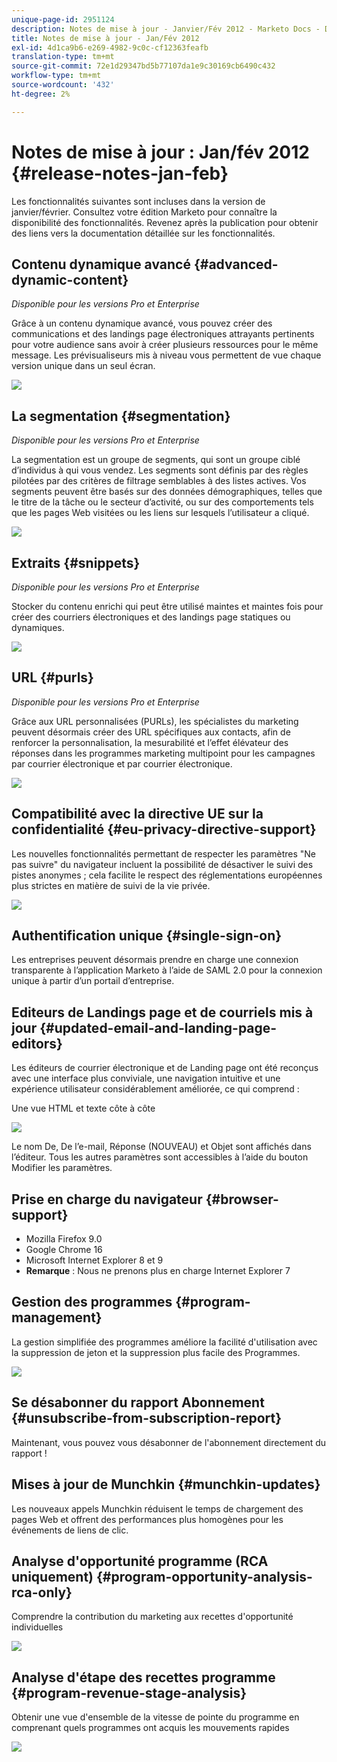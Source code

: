 ```yaml
---
unique-page-id: 2951124
description: Notes de mise à jour - Janvier/Fév 2012 - Marketo Docs - Documentation du produit
title: Notes de mise à jour - Jan/Fév 2012
exl-id: 4d1ca9b6-e269-4982-9c0c-cf12363feafb
translation-type: tm+mt
source-git-commit: 72e1d29347bd5b77107da1e9c30169cb6490c432
workflow-type: tm+mt
source-wordcount: '432'
ht-degree: 2%

---
```


# Notes de mise à jour : Jan/fév 2012 {#release-notes-jan-feb}

Les fonctionnalités suivantes sont incluses dans la version de janvier/février. Consultez votre édition Marketo pour connaître la disponibilité des fonctionnalités. Revenez après la publication pour obtenir des liens vers la documentation détaillée sur les fonctionnalités.

## Contenu dynamique avancé {#advanced-dynamic-content}

_Disponible pour les versions Pro et Enterprise_

Grâce à un contenu dynamique avancé, vous pouvez créer des communications et des landings page électroniques attrayants pertinents pour votre audience sans avoir à créer plusieurs ressources pour le même message. Les prévisualiseurs mis à niveau vous permettent de vue chaque version unique dans un seul écran.

![](assets/image2014-9-23-9-3a50-3a27.png)

## La segmentation  {#segmentation}

_Disponible pour les versions Pro et Enterprise_

La segmentation est un groupe de segments, qui sont un groupe ciblé d’individus à qui vous vendez. Les segments sont définis par des règles pilotées par des critères de filtrage semblables à des listes actives. Vos segments peuvent être basés sur des données démographiques, telles que le titre de la tâche ou le secteur d’activité, ou sur des comportements tels que les pages Web visitées ou les liens sur lesquels l’utilisateur a cliqué.

![](assets/image2014-9-23-9-3a50-3a42.png)

## Extraits {#snippets}

_Disponible pour les versions Pro et Enterprise_

Stocker du contenu enrichi qui peut être utilisé maintes et maintes fois pour créer des courriers électroniques et des landings page statiques ou dynamiques.

![](assets/image2014-9-23-9-3a50-3a58.png)

## URL {#purls}

_Disponible pour les versions Pro et Enterprise_

Grâce aux URL personnalisées (PURLs), les spécialistes du marketing peuvent désormais créer des URL spécifiques aux contacts, afin de renforcer la personnalisation, la mesurabilité et l’effet élévateur des réponses dans les programmes marketing multipoint pour les campagnes par courrier électronique et par courrier électronique.

![](assets/image2014-9-23-9-3a51-3a11.png)

## Compatibilité avec la directive UE sur la confidentialité {#eu-privacy-directive-support}

Les nouvelles fonctionnalités permettant de respecter les paramètres &quot;Ne pas suivre&quot; du navigateur incluent la possibilité de désactiver le suivi des pistes anonymes ; cela facilite le respect des réglementations européennes plus strictes en matière de suivi de la vie privée.

![](assets/image2014-9-23-9-3a51-3a32.png)

## Authentification unique {#single-sign-on}

Les entreprises peuvent désormais prendre en charge une connexion transparente à l’application Marketo à l’aide de SAML 2.0 pour la connexion unique à partir d’un portail d’entreprise.

## Editeurs de Landings page et de courriels mis à jour {#updated-email-and-landing-page-editors}

Les éditeurs de courrier électronique et de Landing page ont été reconçus avec une interface plus conviviale, une navigation intuitive et une expérience utilisateur considérablement améliorée, ce qui comprend :

Une vue HTML et texte côte à côte

![](assets/image2014-9-23-9-3a51-3a54.png)

Le nom De, De l’e-mail, Réponse (NOUVEAU) et Objet sont affichés dans l’éditeur. Tous les autres paramètres sont accessibles à l’aide du bouton Modifier les paramètres.

## Prise en charge du navigateur {#browser-support}

* Mozilla Firefox 9.0
* Google Chrome 16
* Microsoft Internet Explorer 8 et 9
* **Remarque** : Nous ne prenons plus en charge Internet Explorer 7

## Gestion des programmes {#program-management}

La gestion simplifiée des programmes améliore la facilité d&#39;utilisation avec la suppression de jeton et la suppression plus facile des Programmes.

![](assets/image2014-9-23-9-3a52-3a11.png)

## Se désabonner du rapport Abonnement {#unsubscribe-from-subscription-report}

Maintenant, vous pouvez vous désabonner de l&#39;abonnement directement du rapport !

## Mises à jour de Munchkin {#munchkin-updates}

Les nouveaux appels Munchkin réduisent le temps de chargement des pages Web et offrent des performances plus homogènes pour les événements de liens de clic.

## Analyse d&#39;opportunité programme (RCA uniquement) {#program-opportunity-analysis-rca-only}

Comprendre la contribution du marketing aux recettes d&#39;opportunité individuelles

![](assets/image2014-9-23-9-3a52-3a30.png)

## Analyse d&#39;étape des recettes programme {#program-revenue-stage-analysis}

Obtenir une vue d&#39;ensemble de la vitesse de pointe du programme en comprenant quels programmes ont acquis les mouvements rapides

![](assets/image2014-9-23-9-3a52-3a47.png)
